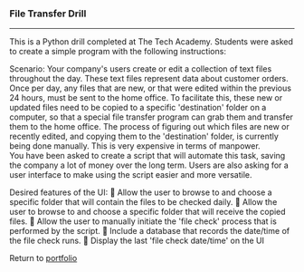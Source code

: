 ### File Transfer Drill
***

This is a Python drill completed at The Tech Academy.  Students were asked to create a simple program with the following instructions:

Scenario: Your company's users create or edit a collection of text files throughout the day. These text files represent data about customer 
orders.
Once per day, any files that are new, or that were edited within the previous 24 hours, must be sent to the home office. To facilitate this, 
these new or updated files need to be copied to a specific 'destination' folder on a computer, so that a special file transfer program can grab 
them and transfer them to the home office. The process of figuring out which files are new or recently edited, and copying them to the 'destination' 
folder, is currently being done manually. This is very expensive in terms of manpower.  
You have been asked to create a script that will automate this task, saving the company a lot of money over the long term. Users are also asking for a 
user interface to make using the script easier and more versatile. 

Desired features of the UI: 
  Allow the user to browse to and choose a specific folder that will 
contain the files to be checked daily. 
  Allow the user to browse to and choose a specific folder that will 
receive the copied files. 
  Allow the user to manually initiate the 'file check' process that 
is performed by the script.
  Include a database that records the date/time of the file check runs.
  Display the last 'file check date/time' on the UI
 
 
Return to [portfolio](https://github.com/Kari-M/Portfolio) 
